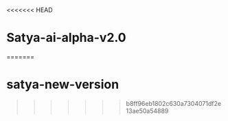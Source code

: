<<<<<<< HEAD
# Satya-ai-alpha-v2.0
=======
# satya-new-version
>>>>>>> b8ff96eb1802c630a7304071df2e13ae50a54889
